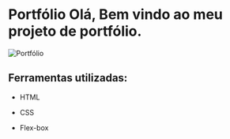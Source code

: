 # Portfólio Olá, Bem vindo ao meu projeto de portfólio.

<img href="portifolio.png" alt="Portfólio">

## Ferramentas utilizadas:

* HTML

* CSS

* Flex-box